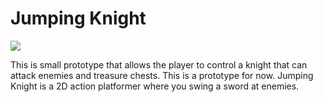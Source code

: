 # Jumping Knight

![](Assets/jumping_knight_sample.gif)

This is small prototype that allows the player to control a knight that can attack enemies and treasure chests. This is a prototype for now. Jumping Knight is a 
2D action platformer where you swing a sword at enemies.
